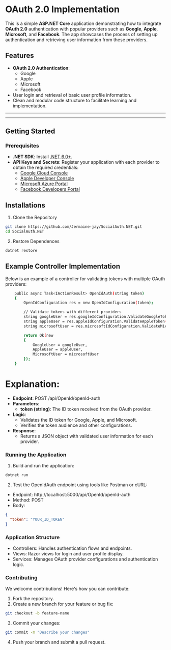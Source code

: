 # OAuth 2.0 Implementation

This is a simple **ASP.NET Core** application demonstrating how to integrate **OAuth 2.0** authentication with popular providers such as **Google**, **Apple**, **Microsoft**, and **Facebook**. The app showcases the process of setting up authentication and retrieving user information from these providers.

## Features

- **OAuth 2.0 Authentication**:
  - Google
  - Apple
  - Microsoft
  - Facebook
- User login and retrieval of basic user profile information.
- Clean and modular code structure to facilitate learning and implementation.

---

---

## Getting Started

### Prerequisites

- **.NET SDK**: Install [.NET 6.0+](https://dotnet.microsoft.com/download).
- **API Keys and Secrets**: Register your application with each provider to obtain the required credentials:
  - [Google Cloud Console](https://console.cloud.google.com/)
  - [Apple Developer Console](https://developer.apple.com/)
  - [Microsoft Azure Portal](https://portal.azure.com/)
  - [Facebook Developers Portal](https://developers.facebook.com/)

## Installations

1. Clone the Repository

```bash
git clone https://github.com/Jermaine-jay/SocialAuth.NET.git
cd SocialAuth.NET
```

2. Restore Dependences
```bash
dotnet restore
```

## Example Controller Implementation
Below is an example of a controller for validating tokens with multiple OAuth providers:

```sh
    public async Task<IActionResult> OpenIdAuth(string token)
    {
        OpenIdConfiguration res = new OpenIdConfiguration(token);

        // Validate tokens with different providers
        string googleUser = res.googleIdConfiguration.ValidateGoogleToken("your-app-audience");
        string appleUser = res.appleIdConfiguration.ValidateAppleToken("your-app-audience");
        string microsoftUser = res.microsoftIdConfiguration.ValidateMicrosoftToken("your-app-audience", "your-app-tenantid");

        return Ok(new
        {
            GoogleUser = googleUser,
            AppleUser = appleUser,
            MicrosoftUser = microsoftUser
        });
    }
```

# Explanation:
- **Endpoint**: POST /api/OpenId/openId-auth
- **Parameters**:
  - **token (string)**: The ID token received from the OAuth provider.
- **Logic**:
  - Validates the ID token for Google, Apple, and Microsoft.
  - Verifies the token audience and other configurations.
- **Response**:
  - Returns a JSON object with validated user information for each provider.

### Running the Application
1. Build and run the application:

  ``` bash
  dotnet run
  ```

2. Test the OpenIdAuth endpoint using tools like Postman or cURL:

  - Endpoint: http://localhost:5000/api/OpenId/openId-auth
  - Method: POST
  - Body:
  ``` json
  {
    "token": "YOUR_ID_TOKEN"
  }
  ```

### Application Structure
  - Controllers: Handles authentication flows and endpoints.
  - Views: Razor views for login and user profile display.
  - Services: Manages OAuth provider configurations and authentication logic.


### Contributing
We welcome contributions! Here's how you can contribute:

1. Fork the repository.
2. Create a new branch for your feature or bug fix:
  ``` bash
  git checkout -b feature-name
  ```
3. Commit your changes:
  ``` bash
  git commit -m "Describe your changes"
  ```
4. Push your branch and submit a pull request.
